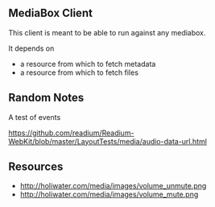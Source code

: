 ## MediaBox Client

This client is meant to be able to run against any mediabox.

It depends on

  * a resource from which to fetch metadata
  * a resource from which to fetch files

## Random Notes

A test of events

<https://github.com/readium/Readium-WebKit/blob/master/LayoutTests/media/audio-data-url.html>

## Resources

  * http://holiwater.com/media/images/volume_unmute.png
  * http://holiwater.com/media/images/volume_mute.png
